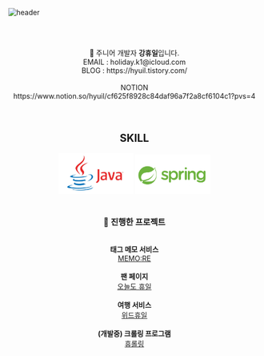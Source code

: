 ![header](https://capsule-render.vercel.app/api?type=shark&color=auto&height=200&section=header&text=HOLIDAY&fontSize=90)

<br><br>
<div align="center">
🧐 주니어 개발자 <strong>강휴일</strong>입니다.<br>
EMAIL : holiday.k1@icloud.com<br>
BLOG : https://hyuil.tistory.com/<br><br>
  NOTION <br>https://www.notion.so/hyuil/cf625f8928c84daf96a7f2a8cf6104c1?pvs=4 <br>
<br><br>
  <h2>SKILL</h2>
  <img src="java.png" width="150px" height="81px"/>
  <img src="spring.png" width="150px" height="79px"/>
  <br><br>
  <h3>👀 진행한 프로젝트</h3><br>
  <strong>태그 메모 서비스</strong><br> <a href="https://github.com/h0l1da2/MEMO-RE_BE">MEMO:RE</a><br><br>
  <strong>팬 페이지</strong><br> <a href="https://github.com/h0l1da2/always_also_holiday">오늘도 휴일</a><br><br>
  <strong>여행 서비스</strong> <br><a href="https://github.com/h0l1da2/with_huyil">위드휴일</a><br><br>
  <strong>(개발중) 크롤링 프로그램</strong> <br><a href="https://github.com/h0l1da2/Hyurawling">휴롤링</a><br><br>

  
  <br><br>
</div>
